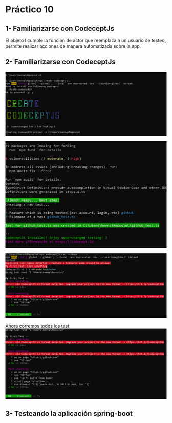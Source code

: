 # Práctico 10

## 1- Familiarizarse con CodeceptJs
El objeto I cumple la funcion de actor que reemplaza a un usuario de testeo, permite realizar acciones de manera automatizada sobre la app.

## 2- Familiarizarse con CodeceptJs

![image](./Imagenes/UtProyect.png)

![image](./Imagenes/Init.png)

![image](./Imagenes/TestPass.png)

Ahora corremos todos los test
![image](./Imagenes/TestPass3.png)

## 3- Testeando la aplicación spring-boot

